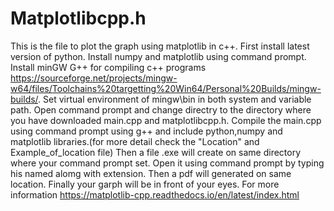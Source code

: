 # Matplotlibcpp.h
This is the file to plot the graph using matplotlib in c++.
First install latest version of python.
Install numpy and matplotlib using command prompt.
Install minGW G++ for compiling c++ programs https://sourceforge.net/projects/mingw-w64/files/Toolchains%20targetting%20Win64/Personal%20Builds/mingw-builds/.
Set virtual environment of mingw\bin in both system and variable path.
Open command prompt and change directry to the directory where you have downloaded main.cpp and matplotlibcpp.h.
Compile the main.cpp using command prompt using g++ and include python,numpy and matplotlib libraries.(for more detail check the "Location" and Example_of_location file)
Then a file .exe will create on same directory where your command prompt set.
Open it using command prompt by typing his named alomg with extension.
Then a pdf will generated on same location.
Finally your garph will be in front of your eyes.
For more information https://matplotlib-cpp.readthedocs.io/en/latest/index.html
